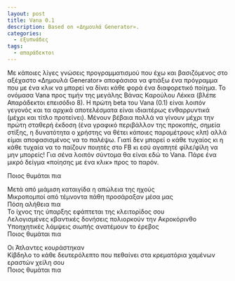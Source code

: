 ```yaml
---
layout: post
title: Vana 0.1
description: Based on «Δημουλά Generator».
categories:
  - εξυπνάδες
tags: 
  - απαράδεκτοι
---
```


Με κάποιες λίγες γνώσεις προγραμματισμού που έχω και βασιζόμενος στο αξέχαστο «Δημουλά Generator» αποφάσισα να φτιάξω ένα πρόγραμμα που με ένα κλικ να μπορεί να δίνει κάθε φορά ένα διαφορετικό ποίημα. Το ονόμασα Vana προς τιμήν της μεγάλης Βάνας Καρούλου Λέκκα (βλέπε Απαράδεκτοι επεισόδιο 8). Η πρώτη beta του Vana (0.1) είναι λοιπόν γεγονός και τα αρχικά αποτελέσματα είναι ιδιαιτέρως ενθαρρυντικά (μέχρι και τίτλο προτείνει). Μένουν βέβαια πολλά να γίνουν μέχρι την πρώτη σταθερή έκδοση (ένα γραφικό περιβάλλον της προκοπής, σημεία στίξης, η δυνατότητα ο χρήστης να θέτει κάποιες παραμέτρους κλπ) αλλά είμαι αποφασισμένος να το παλέψω. Γιατί δεν μπορεί ο κάθε τυχαίος κι η κάθε τυχαία να το παίζουν ποιητές στο FB κι εσύ αγαπητέ φίλε/φίλη να μην μπορείς! Για σένα λοιπόν σύντομα θα είναι εδώ το Vana. Πάρε ένα μικρό δείγμα «ποίησης με ένα κλικ» προς το παρόν.

Ποιος θυμάται πια

Μετά από μιάμιση καταιγίδα η απώλεια της ηχούς  
Μικροπομποί από τέμνοντα πάθη προσάραξαν μέσα μας  
Πόση αλήθεια πια  
Το ίχνος της ύπαρξης εφάπτεται της κλειτορίδος σου  
Λελογισμένες κβαντικές δονήσεις πολιορκούν την Ακροκόρινθο  
Υποηχητικές λάμψεις σιωπής ανατέμουν το έρεβος  
Ποιος θυμάται πια

Οι Άτλαντες κουράστηκαν  
Κίβδηλο το κάθε δευτερόλεπτο που πεθαίνει στα κρεματόρια χαμένων εραστών χείλη σου  
Ποιος θυμάται πια